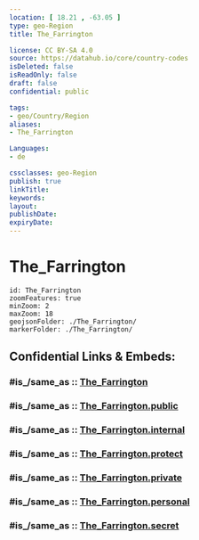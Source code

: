 ```yaml
---
location: [ 18.21 , -63.05 ] 
type: geo-Region
title: The_Farrington

license: CC BY-SA 4.0
source: https://datahub.io/core/country-codes
isDeleted: false
isReadOnly: false
draft: false
confidential: public

tags:
- geo/Country/Region
aliases:
- The_Farrington

Languages:
- de

cssclasses: geo-Region
publish: true
linkTitle: 
keywords: 
layout: 
publishDate: 
expiryDate: 
---
```


# The_Farrington

```leaflet
id: The_Farrington
zoomFeatures: true 
minZoom: 2 
maxZoom: 18
geojsonFolder: ./The_Farrington/
markerFolder: ./The_Farrington/
```


## Confidential Links & Embeds: 

### #is_/same_as :: [The_Farrington](/_Standards/Earth/Continent/America~Caribbean/Anguilla/Counties~Anguilla/The_Farrington.md) 

### #is_/same_as :: [The_Farrington.public](/_public/Earth/Continent/America~Caribbean/Anguilla/Counties~Anguilla/The_Farrington.public.md) 

### #is_/same_as :: [The_Farrington.internal](/_internal/Earth/Continent/America~Caribbean/Anguilla/Counties~Anguilla/The_Farrington.internal.md) 

### #is_/same_as :: [The_Farrington.protect](/_protect/Earth/Continent/America~Caribbean/Anguilla/Counties~Anguilla/The_Farrington.protect.md) 

### #is_/same_as :: [The_Farrington.private](/_private/Earth/Continent/America~Caribbean/Anguilla/Counties~Anguilla/The_Farrington.private.md) 

### #is_/same_as :: [The_Farrington.personal](/_personal/Earth/Continent/America~Caribbean/Anguilla/Counties~Anguilla/The_Farrington.personal.md) 

### #is_/same_as :: [The_Farrington.secret](/_secret/Earth/Continent/America~Caribbean/Anguilla/Counties~Anguilla/The_Farrington.secret.md)


